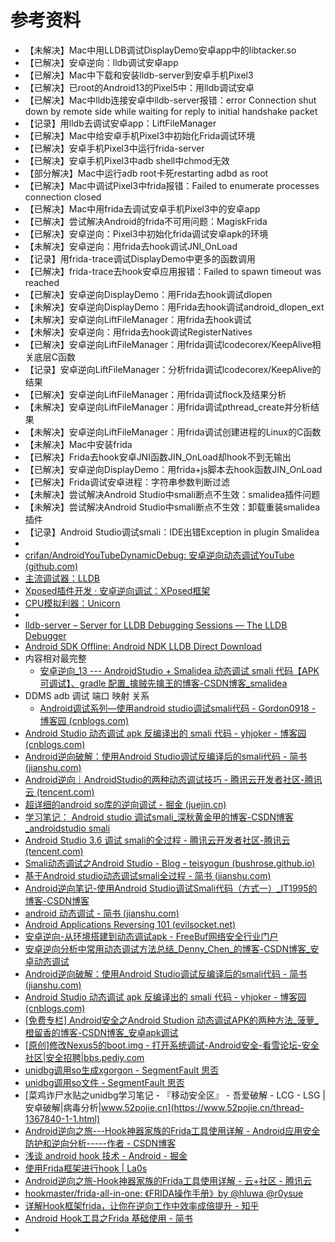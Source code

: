# 参考资料

* 【未解决】Mac中用LLDB调试DisplayDemo安卓app中的libtacker.so
* 【已解决】安卓逆向：lldb调试安卓app
* 【已解决】Mac中下载和安装lldb-server到安卓手机Pixel3
* 【已解决】已root的Android13的Pixel5中：用lldb调试安卓
* 【已解决】Mac中lldb连接安卓中lldb-server报错：error Connection shut down by remote side while waiting for reply to initial handshake packet
* 【记录】用lldb去调试安卓app：LiftFileManager
* 【已解决】Mac中给安卓手机Pixel3中初始化Frida调试环境
* 【已解决】安卓手机Pixel3中运行frida-server
* 【已解决】安卓手机Pixel3中adb shell中chmod无效
* 【部分解决】Mac中运行adb root卡死restarting adbd as root
* 【已解决】Mac中调试Pixel3中frida报错：Failed to enumerate processes connection closed
* 【已解决】Mac中用frida去调试安卓手机Pixel3中的安卓app
* 【已解决】尝试解决Android的frida不可用问题：MagiskFrida
* 【已解决】安卓逆向：Pixel3中初始化frida调试安卓apk的环境
* 【未解决】安卓逆向：用frida去hook调试JNI_OnLoad
* 【记录】用frida-trace调试DisplayDemo中更多的函数调用
* 【已解决】frida-trace去hook安卓应用报错：Failed to spawn timeout was reached
* 【已解决】安卓逆向DisplayDemo：用Frida去hook调试dlopen
* 【未解决】安卓逆向DisplayDemo：用Frida去hook调试android_dlopen_ext
* 【未解决】安卓逆向LiftFileManager：用frida去hook调试
* 【未解决】安卓逆向：用frida去hook调试RegisterNatives
* 【已解决】安卓逆向LiftFileManager：用frida调试lcodecorex/KeepAlive相关底层C函数
* 【记录】安卓逆向LiftFileManager：分析frida调试lcodecorex/KeepAlive的结果
* 【已解决】安卓逆向LiftFileManager：用frida调试flock及结果分析
* 【未解决】安卓逆向LiftFileManager：用frida调试pthread_create并分析结果
* 【未解决】安卓逆向LiftFileManager：用frida调试创建进程的Linux的C函数
* 【未解决】Mac中安装frida
* 【已解决】Frida去hook安卓JNI函数JIN_OnLoad却hook不到无输出
* 【已解决】安卓逆向DisplayDemo：用frida+js脚本去hook函数JIN_OnLoad
* 【已解决】Frida调试安卓进程：字符串参数判断过滤
* 【未解决】尝试解决Android Studio中smali断点不生效：smalidea插件问题
* 【未解决】尝试解决Android Studio中smali断点不生效：卸载重装smalidea插件
* 【记录】Android Studio调试smali：IDE出错Exception in plugin Smalidea
* 
* [crifan/AndroidYouTubeDynamicDebug: 安卓逆向动态调试YouTube (github.com)](https://github.com/crifan/AndroidYouTubeDynamicDebug)
* [主流调试器：LLDB](https://book.crifan.org/books/popular_debugger_lldb/website/)
* [Xposed插件开发 · 安卓逆向调试：XPosed框架](https://book.crifan.org/books/android_re_xposed_framework/website/dev_xposed_plugin/)
* [CPU模拟利器：Unicorn](https://book.crifan.org/books/cpu_emulator_unicorn/website/)
* 
* [lldb-server – Server for LLDB Debugging Sessions — The LLDB Debugger](https://lldb.llvm.org/man/lldb-server.html)
* [Android SDK Offline: Android NDK LLDB Direct Download](https://androidsdkoffline.blogspot.com/p/android-ndk-lldb-direct-download.html)
* 内容相对最完整
  * [安卓逆向_13 --- AndroidStudio + Smalidea 动态调试 smali 代码【APK可调试】、gradle 配置_擒贼先擒王的博客-CSDN博客_smalidea](https://blog.csdn.net/freeking101/article/details/105937026)
* DDMS adb 调试 端口 映射 关系
  * [Android调试系列—使用android studio调试smali代码 - Gordon0918 - 博客园 (cnblogs.com)](https://www.cnblogs.com/gordon0918/p/5570811.html)
* [Android Studio 动态调试 apk 反编译出的 smali 代码 - yhjoker - 博客园 (cnblogs.com)](https://www.cnblogs.com/yhjoker/p/8974119.html)
* [Android逆向破解：使用Android Studio调试反编译后的smali代码 - 简书 (jianshu.com)](https://www.jianshu.com/p/6e66229ab89a)
* [Android逆向｜AndroidStudio的两种动态调试技巧 - 腾讯云开发者社区-腾讯云 (tencent.com)](https://cloud.tencent.com/developer/article/1877189)
* [超详细的android so库的逆向调试 - 掘金 (juejin.cn)](https://juejin.cn/post/6995378350323826696)
* [学习笔记： Android studio 调试smali_深秋黄金甲的博客-CSDN博客_androidstudio smali](https://blog.csdn.net/qq_20914907/article/details/126044898)
* [Android Studio 3.6 调试 smali的全过程 - 腾讯云开发者社区-腾讯云 (tencent.com)](https://cloud.tencent.com/developer/article/1720360)
* [Smali动态调试之Android Studio - Blog - teisyogun (bushrose.github.io)](https://bushrose.github.io/smalidebug-androidstudio/)
* [基于Android studio动态调试smali全过程 - 简书 (jianshu.com)](https://www.jianshu.com/p/9843e80f5ac5)
* [Android逆向笔记-使用Android Studio调试Smali代码（方式一）_IT1995的博客-CSDN博客](https://blog.csdn.net/qq78442761/article/details/117917718)
* [android 动态调试 - 简书 (jianshu.com)](https://www.jianshu.com/p/9332b408451c)
* [Android Applications Reversing 101 (evilsocket.net)](https://www.evilsocket.net/2017/04/27/Android-Applications-Reversing-101/#Debugging)
* [安卓逆向-从环境搭建到动态调试apk - FreeBuf网络安全行业门户](https://www.freebuf.com/articles/285861.html)
* [安卓逆向分析中常用动态调试方法总结_Denny_Chen_的博客-CSDN博客_安卓动态调试](https://blog.csdn.net/Denny_Chen_/article/details/90580744)
* [Android逆向破解：使用Android Studio调试反编译后的smali代码 - 简书 (jianshu.com)](https://www.jianshu.com/p/6e66229ab89a)
* [Android Studio 动态调试 apk 反编译出的 smali 代码 - yhjoker - 博客园 (cnblogs.com)](https://www.cnblogs.com/yhjoker/p/8974119.html)
* [[免费专栏] Android安全之Android Studion 动态调试APK的两种方法_菠萝_橙留香的博客-CSDN博客_安卓apk调试](https://orangey.blog.csdn.net/article/details/126219935)
* [[原创]修改Nexus5的boot.img - 打开系统调试-Android安全-看雪论坛-安全社区|安全招聘|bbs.pediy.com](https://bbs.pediy.com/thread-197334.htm)
* [unidbg调用so生成xgorgon - SegmentFault 思否](https://segmentfault.com/a/1190000023651902)
* [unidbg调用so文件 - SegmentFault 思否](https://segmentfault.com/a/1190000040333765)
* [菜鸡诈尸水贴之unidbg学习笔记 - 『移动安全区』 - 吾爱破解 - LCG - LSG |安卓破解|病毒分析|www.52pojie.cn](https://www.52pojie.cn/thread-1367840-1-1.html)
* [Android逆向之旅---Hook神器家族的Frida工具使用详解 - Android应用安全防护和逆向分析-----作者 - CSDN博客](https://blog.csdn.net/jiangwei0910410003/article/details/80372118)
* [浅谈 android hook 技术 - Android - 掘金](https://juejin.im/entry/58c0ed5ea22b9d0058923ee2)
* [使用Frida框架进行hook | La0s](https://la0s.github.io/2018/06/21/frida/)
* [Android逆向之旅-Hook神器家族的Frida工具使用详解 - 云+社区 - 腾讯云](https://cloud.tencent.com/developer/news/261990)
* [hookmaster/frida-all-in-one: 《FRIDA操作手册》by @hluwa @r0ysue](https://github.com/hookmaster/frida-all-in-one)
* [详解Hook框架frida，让你在逆向工作中效率成倍提升 - 知乎](https://zhuanlan.zhihu.com/p/41662447)
* [Android Hook工具之Frida 基础使用 - 简书](https://www.jianshu.com/p/d4a44f803f33)
* 